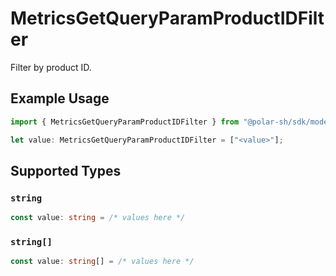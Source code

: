 # MetricsGetQueryParamProductIDFilter

Filter by product ID.

## Example Usage

```typescript
import { MetricsGetQueryParamProductIDFilter } from "@polar-sh/sdk/models/operations";

let value: MetricsGetQueryParamProductIDFilter = ["<value>"];
```

## Supported Types

### `string`

```typescript
const value: string = /* values here */
```

### `string[]`

```typescript
const value: string[] = /* values here */
```

